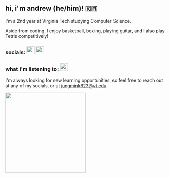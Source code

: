 ## hi, i'm andrew (he/him)! 🇰🇷

I'm a 2nd year at Virginia Tech studying Computer Science.

Aside from coding, I enjoy basketball, boxing, playing guitar, and I also play Tetris competitively!

### socials: <a href="https://www.instagram.com/jungmkn/" target="blank"><img align="" src="https://upload.wikimedia.org/wikipedia/commons/9/95/Instagram_logo_2022.svg" height="25" /></a> <a href="https://www.linkedin.com/in/jungmink623/" target="blank"><img align="" src="https://upload.wikimedia.org/wikipedia/commons/8/81/LinkedIn_icon.svg" height="25" /></a>

### what i'm listening to: <a href="https://open.spotify.com/user/f0olish" target="blank"><img align="" src="https://upload.wikimedia.org/wikipedia/commons/8/84/Spotify_icon.svg" height="25" /></a>

I'm always looking for new learning opportunities, so feel free to reach out at any of my socials, or at jungmink623@vt.edu.

<a href="https://www.youtube.com/watch?v=2xx_2XNxxfA" target="blank"><img align="center" src="https://media.giphy.com/media/sqctAhcpUOFJC/giphy.gif" height="250" /></a>

<!--
**aykk/aykk** is a ✨ _special_ ✨ repository because its `README.md` (this file) appears on your GitHub profile.

Here are some ideas to get you started:

- 🔭 I’m currently working on ...
- 🌱 I’m currently learning ...
- 👯 I’m looking to collaborate on ...
- 🤔 I’m looking for help with ...
- 💬 Ask me about ...
- 📫 How to reach me: ...
- 😄 Pronouns: ...
- ⚡ Fun fact: ...
-->
